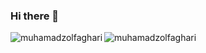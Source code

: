 ### Hi there 👋

<!--
**muhamadzolfaghari/muhamadzolfaghari** is a ✨ _special_ ✨ repository because its `README.md` (this file) appears on your GitHub profile.

Here are some ideas to get you started:

- 🔭 I’m currently working on ...
- 🌱 I’m currently learning ...
- 👯 I’m looking to collaborate on ...
- 🤔 I’m looking for help with ...
- 💬 Ask me about ...
- 📫 How to reach me: ...
- 😄 Pronouns: ...
- ⚡ Fun fact: ...
-->
<img src="https://komarev.com/ghpvc/?username=muhamadzolfaghari" alt="muhamadzolfaghari"/>

 <img align="left" src="https://github-readme-stats.vercel.app/api?username=muhamadzolfaghari" alt="muhamadzolfaghari" />
